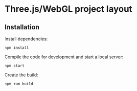 # Three.js/WebGL project layout

## Installation

Install dependencies:

```
npm install
```

Compile the code for development and start a local server:

```
npm start
```

Create the build:

```
npm run build

```